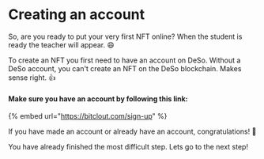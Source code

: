 # Creating an account

So, are you ready to put your very first NFT online? When the student is ready the teacher will appear. :smile:



To create an NFT you first need to have an account on DeSo. Without a DeSo account, you can't create an NFT on the DeSo blockchain. Makes sense right. :thumbsup:



#### Make sure you have an account by following this link:

{% embed url="https://bitclout.com/sign-up" %}

If you have made an account or already have an account, congratulations! :tada:&#x20;

You have already finished the most difficult step. Lets go to the next step!
